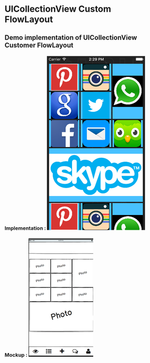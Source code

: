 # UICollectionView Custom FlowLayout
## Demo implementation of UICollectionView Customer FlowLayout

### Implementation : ![Implementation](https://github.com/hitendradeveloper/UICollectionVIewFlowLayout/blob/master/FlowLayout/Simulator%20Screen%20Shot%2005-Feb-2017%2C%202.29.42%20PM.png)

### Mockup : ![Mockup](https://github.com/hitendradeveloper/UICollectionVIewFlowLayout/blob/master/FlowLayout/Flowlayout%20Mockup.png)
